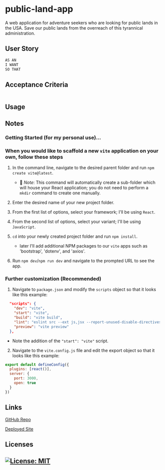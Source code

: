 # public-land-app
A web application for adventure seekers who are looking for public lands in the USA. Save our public lands from the overreach of this tyrannical administration. 

## User Story

```md
AS AN 
I WANT 
SO THAT 
```

## Acceptance Criteria

```md

```

## Usage




## Notes

### Getting Started (for my personal use)...

### When you would like to scaffold a new `vite` application on your own, follow these steps

1. In the command line, navigate to the desired parent folder and run `npm create vite@latest`.

    * 🔑 *Note*: This command will automatically create a sub-folder which will house your React application; you do not need to perform a `mkdir` command to create one manually.

2. Enter the desired name of your new project folder.

3. From the first list of options, select your framework; I'll be using `React`.

4. From the second list of options, select your variant; I'll be using `JavaScript`.

5. `cd` into your newly created project folder and run `npm install`.

    * later I'll add additional NPM packages to our `vite` apps such as 'bootstrap', 'dotenv', and 'axios'.

6. Run `npm dev`/`npm run dev` and navigate to the prompted URL to see the app.

### Further customization (Recommended)

1. Navigate to `package.json` and modify the `scripts` object so that it looks like this example:

```json
  "scripts": {
    "dev": "vite",
    "start": "vite",
    "build": "vite build",
    "lint": "eslint src --ext js,jsx --report-unused-disable-directives --max-warnings 0",
    "preview": "vite preview"
  },
```

* Note the addition of the `"start": "vite"` script.

2. Navigate to the `vite.config.js` file and edit the export object so that it looks like this example:

```js
export default defineConfig({
  plugins: [react()],
  server: {
    port: 3000,
    open: true
  }
})
```

## Links

[GitHub Repo]()

[Deployed Site]() 

## Licenses

## [![License: MIT](https://img.shields.io/badge/License-MIT-yellow.svg)](https://opensource.org/licenses/MIT)